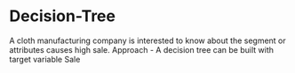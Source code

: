 # Decision-Tree
A cloth manufacturing company is interested to know about the segment or attributes causes high sale.  Approach - A decision tree can be built with target variable Sale
